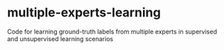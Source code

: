 # multiple-experts-learning
Code for learning ground-truth labels from multiple experts in supervised and unsupervised learning scenarios

